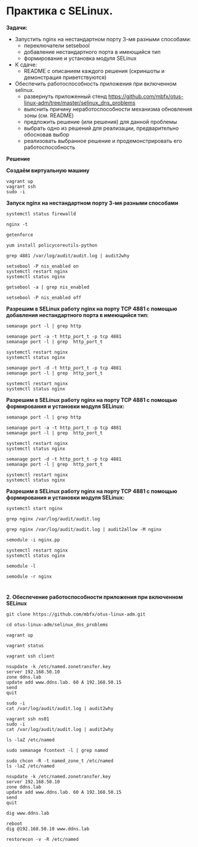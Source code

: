 # Практика с SELinux.

**Задачи:**

* Запустить nginx на нестандартном порту 3-мя разными способами:
    * переключатели setsebool
    * добавление нестандартного порта в имеющийся тип
    * формирование и установка модуля SELinux
* К сдаче:
    * README с описанием каждого решения (скриншоты и демонстрация приветствуются)
* Обеспечить работоспособность приложения при включенном selinux. 
    * развернуть приложенный стенд https://github.com/mbfx/otus-linux-adm/tree/master/selinux_dns_problems
    * выяснить причину неработоспособности механизма обновления зоны (см. README)
    * предложить решение (или решения) для данной проблемы
    * выбрать одно из решений для реализации, предварительно обосновав выбор
    * реализовать выбранное решение и продемонстрировать его работоспособность

**Решение**

**Создаём виртуальную машину**

```
vagrant up
vagrant ssh
sudo -i
```

**Запуск nginx на нестандартном порту 3-мя разными способами**

```
systemctl status firewalld
```

```
nginx -t
```

```
getenforce 
```

```
yum install policycoreutils-python
```

```
grep 4881 /var/log/audit/audit.log | audit2why
```

```
setsebool -P nis_enabled on
systemctl restart nginx
systemctl status nginx
```

```
getsebool -a | grep nis_enabled
```

```
setsebool -P nis_enabled off
```

**Разрешим в SELinux работу nginx на порту TCP 4881 c помощью добавления нестандартного порта в имеющийся тип:**

```
semanage port -l | grep http
```

```
semanage port -a -t http_port_t -p tcp 4881
semanage port -l | grep  http_port_t
```

```
systemctl restart nginx
systemctl status nginx
```

```
semanage port -d -t http_port_t -p tcp 4881
semanage port -l | grep  http_port_t
```

```
systemctl restart nginx
systemctl status nginx
```

**Разрешим в SELinux работу nginx на порту TCP 4881 c помощью формирования и установки модуля SELinux:**

```
semanage port -l | grep http
```

```
semanage port -a -t http_port_t -p tcp 4881
semanage port -l | grep  http_port_t
```

```
systemctl restart nginx
systemctl status nginx
```

```
semanage port -d -t http_port_t -p tcp 4881
semanage port -l | grep  http_port_t
```

```
systemctl restart nginx
systemctl status nginx
```

**Разрешим в SELinux работу nginx на порту TCP 4881 c помощью формирования и установки модуля SELinux:**

```
systemctl start nginx
```

```
grep nginx /var/log/audit/audit.log
```

```
grep nginx /var/log/audit/audit.log | audit2allow -M nginx
```

```
semodule -i nginx.pp
```

```
systemctl restart nginx
systemctl status nginx
```

```
semodule -l
```

```
semodule -r nginx
```

#

**2. Обеспечение работоспособности приложения при включенном SELinux**

```
git clone https://github.com/mbfx/otus-linux-adm.git
```

```
cd otus-linux-adm/selinux_dns_problems
```

```
vagrant up
```

```
vagrant status
```

```
vagrant ssh client
```

```
nsupdate -k /etc/named.zonetransfer.key
server 192.168.50.10
zone ddns.lab
update add www.ddns.lab. 60 A 192.168.50.15
send
quit
```

```
sudo -i
cat /var/log/audit/audit.log | audit2why
```

```
vagrant ssh ns01 
sudo -i
cat /var/log/audit/audit.log | audit2why
```

```
ls -laZ /etc/named
```

```
sudo semanage fcontext -l | grep named
```

```
sudo chcon -R -t named_zone_t /etc/named
ls -laZ /etc/named
```

```
nsupdate -k /etc/named.zonetransfer.key
server 192.168.50.10
zone ddns.lab
update add www.ddns.lab. 60 A 192.168.50.15
send
quit
```

```
dig www.ddns.lab
```

```
reboot
dig @192.168.50.10 www.ddns.lab
```

```
restorecon -v -R /etc/named
```








